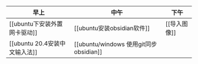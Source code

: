 | 早上                          | 中午                       | 下午 |
| ----------------------------- | -------------------------- | ---- |
| [[ubuntu下安装外置网卡驱动]]  | [[ubuntu安装obsidian软件]] |[[导入图像]]      |
| [[ubuntu 20.4安装中文输入法]] |[[ubuntu/windows 使用git同步obsidian]]                            |      |
